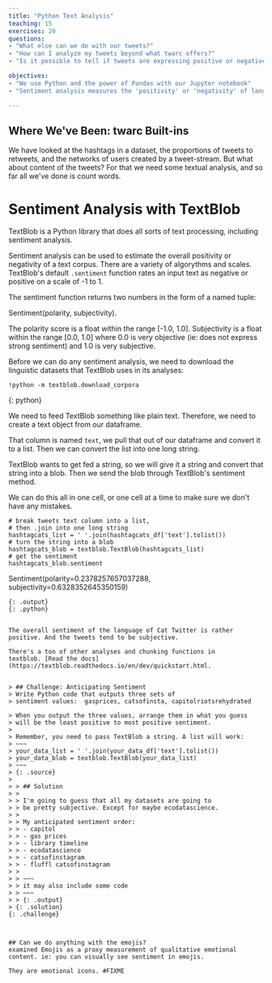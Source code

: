 ```yaml
---
title: "Python Text Analysis"
teaching: 15
exercises: 20
questions:
- "What else can we do with our tweets?"
- "How can I analyze my tweets beyond what twarc offers?"
- "Is it possible to tell if tweets are expressing positive or negative feelings?"

objectives:
- "We use Python and the power of Pandas with our Jupyter notebook"
- "Sentiment analysis measures the 'positivity' or 'negativity' of language"

---
```


## Where We've Been: twarc Built-ins
We have looked at the hashtags in a dataset, the
proportions of tweets to retweets, and the networks of users created
by a tweet-stream. But what about content
of the tweets? For that we need some textual analysis, and so far all
we've done is count words.

# Sentiment Analysis with TextBlob
TextBlob is a Python library that does all sorts of text processing, 
including sentiment analysis. 

Sentiment analysis can be used to estimate the overall 
positivity or negativity of a text corpus. There are a variety 
of algorythms and scales. TextBlob's default `.sentiment` 
function rates an input text as negative or positive on a 
scale of -1 to 1.

The sentiment function returns two numbers in the form of a named tuple: 

Sentiment(polarity, subjectivity). 

The polarity score is a float 
within the range [-1.0, 1.0]. Subjectivity is a float within the 
range [0.0, 1.0] where 0.0 is very objective (ie: does not express
strong sentiment) and 1.0 is very 
subjective.

Before we can do any sentiment analysis, we need to download
the linguistic datasets that TextBlob uses in its analyses:

~~~
!python -m textblob.download_corpora
~~~
{: python}

We need to feed TextBlob something like plain text. Therefore, 
we need to create a text object from our dataframe.
 
That column is named `text`, we pull that 
out of our dataframe and convert it to a list. Then we can 
convert the list into one long string. 

TextBlob wants to get fed a string, so we will give it a string and convert that 
string into a blob. Then we send the blob through TextBlob's sentiment method.


We can do this all in one cell, or one cell at a time to make
sure we don't have any mistakes.


~~~
# break tweets text column into a list, 
# then .join into one long string 
hashtagcats_list = ' '.join(hashtagcats_df['text'].tolist())
# turn the string into a blob
hashtagcats_blob = textblob.TextBlob(hashtagcats_list)
# get the sentiment
hashtagcats_blob.sentiment
~~~ 
Sentiment(polarity=0.2378257657037288, 
          subjectivity=0.6328352645350159)
~~~ 
{: .output}
{: .python}


The overall sentiment of the language of Cat Twitter is rather 
positive. And the tweets tend to be subjective.

There's a ton of other analyses and chunking functions in 
textblob. [Read the docs](https://textblob.readthedocs.io/en/dev/quickstart.html.


> ## Challenge: Anticipating Sentiment
> Write Python code that outputs three sets of 
> sentiment values:  gasprices, catsofinsta, capitolriotsrehydrated

> When you output the three values, arrange them in what you guess
> will be the least positive to most positive sentiment.
>
> Remember, you need to pass TextBlob a string. A list will work:
> ~~~
> your_data_list = ' '.join(your_data_df['text'].tolist())
> your_data_blob = textblob.TextBlob(your_data_list)
> ~~~
> {: .source}
>
> > ## Solution
> >
> > I'm going to guess that all my datasets are going to 
> > be pretty subjective. Except for maybe ecodatascience.
> > 
> > My anticipated sentiment order:
> > - capitol
> > - gas prices
> > - library timeline
> > - ecodatascience
> > - catsofinstagram
> > - fluffl catsofinstagram
> > 
> > ~~~
> > it may also include some code
> > ~~~
> > {: .output}
> {: .solution}
{: .challenge}



## Can we do anything with the emojis?
examined Emojis as a proxy measurement of qualitative emotional 
content. ie: you can visually see sentiment in emojis.

They are emotional icons. #FIXME


